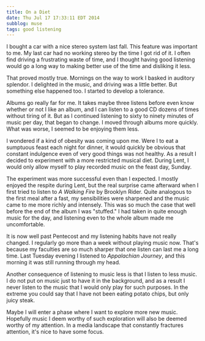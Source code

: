 ```yaml
---
title: On a Diet
date: Thu Jul 17 17:33:11 EDT 2014
subblog: muse
tags: good listening
---
```


I bought a car with a nice stereo system last fall. This feature was important to me. My last car had no working stereo by the time I got rid of it. I often find driving a frustrating waste of time, and I thought having good listening would go a long way to making better use of the time and disliking it less.

That proved mostly true. Mornings on the way to work I basked in auditory splendor. I delighted in the music, and driving was a little better. But something else happened too. I started to develop a tolerance.

<!-- MORE -->

Albums go really far for me. It takes maybe three listens before even know whether or not I like an album, and I can listen to a good CD dozens of times without tiring of it. But as I continued listening to sixty to ninety minutes of music per day, that began to change. I moved through albums more quickly. What was worse, I seemed to be enjoying them less.

I wondered if a kind of obesity was coming upon me. Were I to eat a sumptuous feast each night for dinner, it would quickly be obvious that constant indulgence even of very good things was not healthy. As a result I decided to experiment with a more restricted musical diet. During Lent, I would only allow myself to play recorded music on the feast day, Sunday.

The experiment was more successful even than I expected. I mostly enjoyed the respite during Lent, but the real surprise came afterward when I first tried to listen to *A Walking Fire* by Brooklyn Rider. Quite analogous to the first meal after a fast, my sensibilities were sharpened and the music came to me more richly and intensely. This was so much the case that well before the end of the album I was "stuffed." I had taken in quite enough music for the day, and listening even to the whole album made me uncomfortable.

It is now well past Pentecost and my listening habits have not really changed. I regularly go more than a week without playing music now. That's because my faculties are so much sharper that one listen can last me a long time. Last Tuesday evening I listened to *Appalachian Journey*, and this morning it was still running through my head.

Another consequence of listening to music less is that I listen to less music. I do not put on music just to have it in the background, and as a result I never listen to the music that I would only play for such purposes. In the extreme you could say that I have not been eating potato chips, but only juicy steak.

Maybe I will enter a phase where I want to explore more new music. Hopefully music I deem worthy of such exploration will also be deemed worthy of my attention. In a media landscape that constantly fractures attention, it's nice to have some focus.
